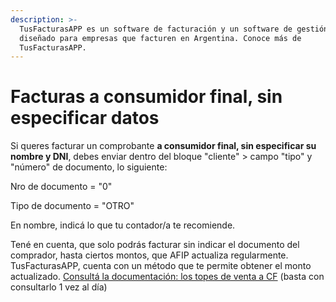 ```yaml
---
description: >-
  TusFacturasAPP es un software de facturación y un software de gestión 
  diseñado para empresas que facturen en Argentina. Conoce más de
  TusFacturasAPP.
---
```


# Facturas a consumidor final, sin especificar datos

Si queres facturar un comprobante **a consumidor final, sin especificar su nombre y DNI**, debes enviar dentro del bloque "cliente" >  campo "tipo" y "número"  de documento, lo siguiente:

Nro de documento = "0"

Tipo de documento = "OTRO"

En nombre, indicá lo que tu contador/a te recomiende.

Tené en cuenta, que solo podrás facturar sin indicar el documento del comprador, hasta ciertos montos, que AFIP actualiza regularmente. TusFacturasAPP, cuenta con un método que te permite obtener el monto actualizado. [Consultá la documentación: los topes de venta a CF](https://developers.tusfacturas.app/api-factura-electronica-afip-or-consulta-de-tope-para-ventas-a-consumidor-final)   (basta con consultarlo 1 vez al día)
